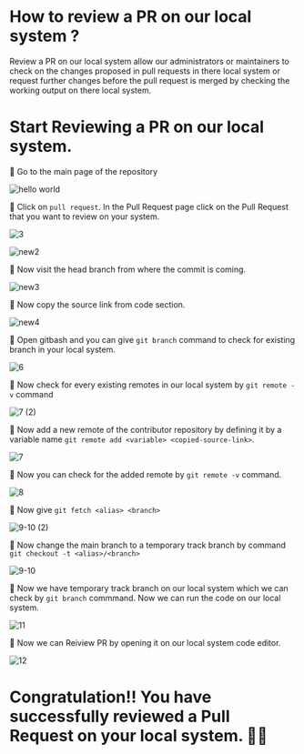 # How to review a PR on our local system ?

Review a PR on our local system allow our administrators or maintainers to check on the changes proposed in pull requests in there local system or request further changes before the pull request is merged by checking the working output on there local system.   
    
# Start Reviewing a PR on our local system.

🔘 Go to the main page of the repository

![hello world](https://user-images.githubusercontent.com/94779733/197356608-7215b944-7c88-4226-a847-b2122d4632f3.png)

🔘 Click on `pull request`. In the Pull Request page click on the Pull Request that you want to review on your system.

![3](https://user-images.githubusercontent.com/94779733/197357321-9a66cfa3-50f9-428d-9c83-72d6e23f7e8b.png)

![new2](https://user-images.githubusercontent.com/94779733/197357414-ba94234b-ce16-47a5-be36-ca7928c436a8.png)

🔘 Now visit the head branch from where the commit is coming.

![new3](https://user-images.githubusercontent.com/94779733/197357453-5baaf383-3734-40ea-80dd-76abd670ddcb.png)

🔘 Now copy the source link from code section.

![new4](https://user-images.githubusercontent.com/94779733/197357469-b6b08e80-5ac7-4987-9df2-e01b16dd7fd0.png)

🔘 Open gitbash and you can give `git branch` command to check for existing branch in your local system. 

![6](https://user-images.githubusercontent.com/94779733/197357501-8ab36037-d75b-4b55-bd17-56f40e378f41.png)

🔘 Now check for every existing remotes in our local system by `git remote -v` command

![7 (2)](https://user-images.githubusercontent.com/94779733/197357991-b5c8a166-8196-4c9d-9be4-c585afe85f2e.png)

🔘 Now add a new remote of the contributor repository by defining it by a variable name `git remote add <variable> <copied-source-link>`.

![7](https://user-images.githubusercontent.com/94779733/197358018-8cd9fa99-2a32-4787-b2fa-42cd9b3e8046.png)

🔘 Now you can check for the added remote by `git remote -v` command.

![8](https://user-images.githubusercontent.com/94779733/197357549-32c3b3aa-08e2-47b5-afc7-b3738eb52586.png)

🔘 Now give `git fetch <alias> <branch>`

![9-10 (2)](https://user-images.githubusercontent.com/94779733/197357608-e9ceeecf-3212-484d-aa3b-dfb59f4035b9.png)

🔘 Now change the main branch to a temporary track branch by command ` git checkout -t <alias>/<branch>`

![9-10](https://user-images.githubusercontent.com/94779733/197357647-7495d5d6-c9ab-45c2-b37b-550373659452.png)

🔘 Now we have temporary track branch on our local system which we can check by `git branch` commmand. Now we can run the code on our local system.

![11](https://user-images.githubusercontent.com/94779733/197357692-d1a29250-739f-406e-9fbf-38e6fa1dea4b.png)

🔘 Now we can Reiview PR by opening it on our local system code editor.

![12](https://user-images.githubusercontent.com/94779733/197358217-8993f611-7d02-47de-a1cc-689d7888086e.png)

# Congratulation!! You have successfully reviewed a Pull Request on your local system. 🥳🚀

